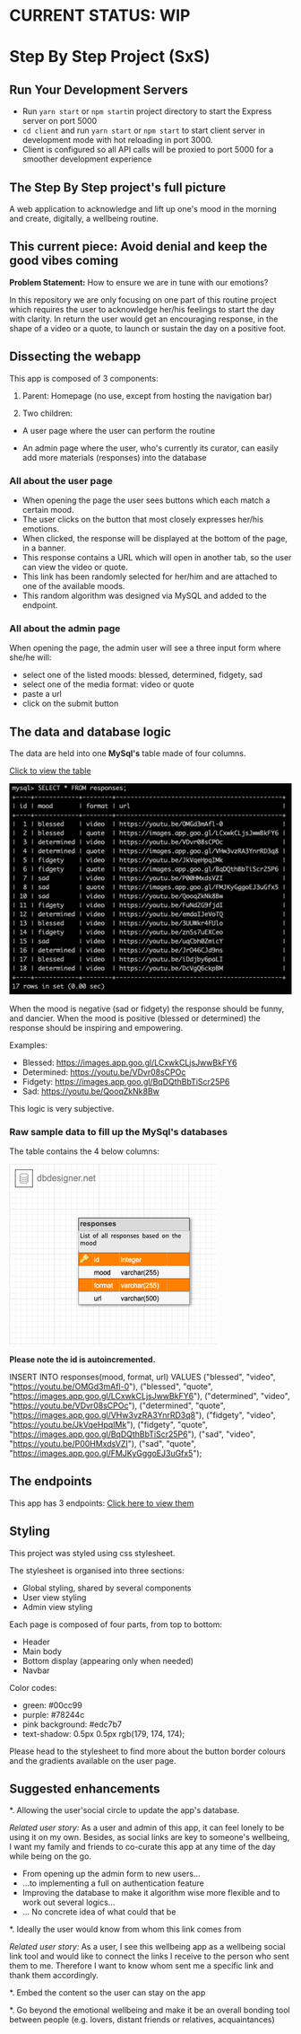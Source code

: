 # CURRENT STATUS: WIP


# Step By Step Project (SxS)

## Run Your Development Servers

- Run `yarn start` or `npm start`in project directory to start the Express server on port 5000
- `cd client` and run `yarn start` or `npm start` to start client server in development mode with hot reloading in port 3000.
- Client is configured so all API calls will be proxied to port 5000 for a smoother development experience

## The Step By Step project's full picture

A web application to acknowledge and lift up one's mood in the morning and create, digitally, a wellbeing routine.

## This current piece: Avoid denial and keep the good vibes coming

**Problem Statement:** How to ensure we are in tune with our emotions?

In this repository we are only focusing on one part of this routine project which requires the user to acknowledge her/his feelings to start the day with clarity.
In return the user would get an encouraging response, in the shape of a video or a quote, to launch or sustain the day on a positive foot.

## Dissecting the webapp

This app is composed of 3 components:

1. Parent: Homepage (no use, except from hosting the navigation bar)

2. Two children:

- A user page where the user can perform the routine

- An admin page where the user, who's currently its curator, can easily add more materials (responses) into the database

### All about the user page

- When opening the page the user sees buttons which each match a certain mood.
- The user clicks on the button that most closely expresses her/his emotions.
- When clicked, the response will be displayed at the bottom of the page, in a banner.
- This response contains a URL which will open in another tab, so the user can view the video or quote.
- This link has been randomly selected for her/him and are attached to one of the available moods.
- This random algorithm was designed via MySQL and added to the endpoint.

### All about the admin page

When opening the page, the admin user will see a three input form where she/he will:

- select one of the listed moods: blessed, determined, fidgety, sad
- select one of the media format: video or quote
- paste a url
- click on the submit button

## The data and database logic

The data are held into one **MySql's** table made of four columns.

[Click to view the table](https://dbdesigner.page.link/JG22VNAkk8P3sji67)

![Screenshot of the database](readme_assets/tableEntries.png)

When the mood is negative (sad or fidgety) the response should be funny, and dancier.
When the mood is positive (blessed or determined) the response should be inspiring and empowering.

Examples:

- Blessed: https://images.app.goo.gl/LCxwkCLjsJwwBkFY6
- Determined: https://youtu.be/VDvr08sCPOc
- Fidgety: https://images.app.goo.gl/BqDQthBbTiScr25P6
- Sad: https://youtu.be/QooqZkNk8Bw

This logic is very subjective.

### Raw sample data to fill up the MySql's databases

The table contains the 4 below columns:

![schema database](readme_assets/sxsSchemaDb.png)

**Please note the id is autoincremented.**

INSERT INTO responses(mood, format, url) VALUES ("blessed", "video", "https://youtu.be/OMGd3mAfl-0"), ("blessed", "quote", "https://images.app.goo.gl/LCxwkCLjsJwwBkFY6"), ("determined", "video", "https://youtu.be/VDvr08sCPOc"), ("determined", "quote", "https://images.app.goo.gl/VHw3vzRA3YnrRD3q8"), ("fidgety", "video", "https://youtu.be/JkVqeHpqIMk"), ("fidgety", "quote", "https://images.app.goo.gl/BqDQthBbTiScr25P6"), ("sad", "video", "https://youtu.be/P00HMxdsVZI"), ("sad", "quote", "https://images.app.goo.gl/FMJKyGggoEJ3uGfx5");

## The endpoints

This app has 3 endpoints: [Click here to view them](https://docs.google.com/document/d/1wo-DVjdUGO27k_hu2SojB9TLCtARF2CDHrIEaam0neA/edit?usp=sharing)

## Styling

This project was styled using css stylesheet.

The stylesheet is organised into three sections:

- Global styling, shared by several components
- User view styling
- Admin view styling

Each page is composed of four parts, from top to bottom:

- Header
- Main body
- Bottom display (appearing only when needed)
- Navbar

Color codes:

- green: #00cc99
- purple: #78244c
- pink background: #edc7b7
- text-shadow: 0.5px 0.5px rgb(179, 174, 174);

Please head to the stylesheet to find more about the button border colours and the gradients available on the user page.

## Suggested enhancements

\*. Allowing the user'social circle to update the app's database.

_Related user story:_
As a user and admin of this app, it can feel lonely to be using it on my own. Besides, as social links are key to someone's wellbeing, I want my family and friends to co-curate this app at any time of the day while being on the go.

- From opening up the admin form to new users...
- ...to implementing a full on authentication feature
- Improving the database to make it algorithm wise more flexible and to work out several logics...
- ... No concrete idea of what could that be

\*. Ideally the user would know from whom this link comes from

_Related user story:_
As a user, I see this wellbeing app as a wellbeing social link tool and would like to connect the links I receive to the person who sent them to me. Therefore I want to know whom sent me a specific link and thank them accordingly.

\*. Embed the content so the user can stay on the app

\*. Go beyond the emotional wellbeing and make it be an overall bonding tool between people (e.g. lovers, distant friends or relatives, acquaintances)


